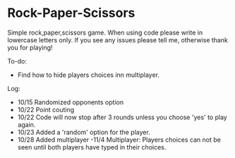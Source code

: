# Rock-Paper-Scissors

Simple rock,paper,scissors game. When using code please write in lowercase letters only. If you see any issues please tell me, otherwise thank you for playing!

To-do:
- Find how to hide players choices inn multiplayer.

Log:
- 10/15 Randomized opponents option
- 10/22 Point couting 
- 10/22 Code will now stop after 3 rounds unless you choose 'yes' to play again.
- 10/23 Added a 'random' option for the player.
- 10/28 Added multiplayer
 -11/4 Multiplayer: Players choices can not be seen until both players have typed in their choices.
